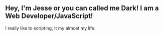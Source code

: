 Hey, I'm Jesse or you can called me Dark!
I am a Web Developer/JavaScript!
--------------------------------------------
I really like to scripting, It my almost my life.
